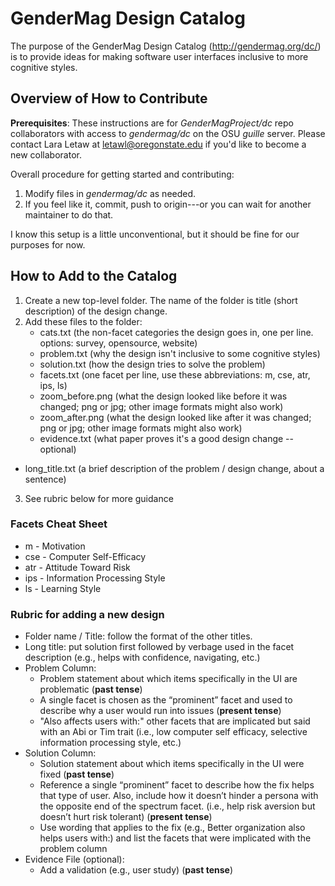 # GenderMag Design Catalog

The purpose of the GenderMag Design Catalog (http://gendermag.org/dc/) is to provide ideas for making software user interfaces inclusive to more cognitive styles.

## Overview of How to Contribute
**Prerequisites**: These instructions are for _GenderMagProject/dc_ repo collaborators with access to _gendermag/dc_ on the OSU _guille_ server. Please contact Lara Letaw at letawl@oregonstate.edu if you'd like to become a new collaborator.

Overall procedure for getting started and contributing:
1. Modify files in _gendermag/dc_ as needed.
2. If you feel like it, commit, push to origin---or you can wait for another maintainer to do that.

I know this setup is a little unconventional, but it should be fine for our purposes for now.

## How to Add to the Catalog
1. Create a new top-level folder. The name of the folder is title (short description) of the design change.
2. Add these files to the folder:
	- cats.txt (the non-facet categories the design goes in, one per line. options: survey, opensource, website)
	- problem.txt (why the design isn't inclusive to some cognitive styles)
	- solution.txt (how the design tries to solve the problem)
	- facets.txt (one facet per line, use these abbreviations: m, cse, atr, ips, ls)
	- zoom_before.png (what the design looked like before it was changed; png or jpg; other image formats might also work)
	- zoom_after.png (what the design looked like after it was changed; png or jpg; other image formats might also work)
	- evidence.txt (what paper proves it's a good design change -- optional)
  - long_title.txt (a brief description of the problem / design change, about a sentence)

3. See rubric below for more guidance

### Facets Cheat Sheet
* m - Motivation
* cse - Computer Self-Efficacy
* atr - Attitude Toward Risk 
* ips - Information Processing Style
* ls - Learning Style

### Rubric for adding a new design
- Folder name / Title: follow the format of the other titles.
- Long title: put solution first followed by verbage used in the facet description (e.g., helps with confidence, navigating, etc.)
- Problem Column:
  * Problem statement about which items specifically in the UI are problematic (**past tense**)
  * A single facet is chosen as the “prominent” facet and used to describe why a user would run into issues (**present tense**)
  * "Also affects users with:" other facets that are implicated but said with an Abi or Tim trait (i.e., low computer self efficacy, selective information processing style, etc.)
- Solution Column:
  * Solution statement about which items specifically in the UI were fixed (**past tense**)
  * Reference a single “prominent” facet to describe how the fix helps that type of user. Also, include how it doesn’t hinder a persona with the opposite end of the spectrum facet. (i.e., help risk aversion but doesn’t hurt risk tolerant) (**present tense**)
  * Use wording that applies to the fix (e.g., Better organization also helps users with:) and list the facets that were implicated with the problem column
- Evidence File (optional):
  * Add a validation (e.g., user study) (**past tense**)
